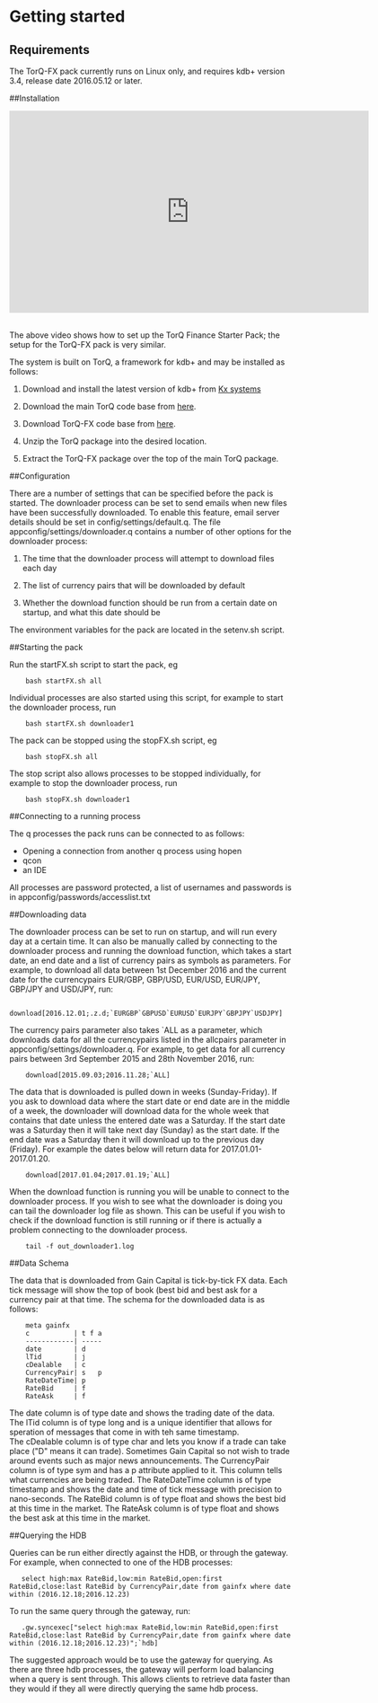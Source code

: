 Getting started
===============

Requirements
------------

The TorQ-FX pack currently runs on Linux only, and requires kdb+ version 3.4, release date 2016.05.12 or later.

##Installation

<div style="width:640px; height:360px; margin: 0 auto;">
<iframe src="https://player.vimeo.com/video/184552498" width="640" height="360" frameborder="0" webkitallowfullscreen mozallowfullscreen allowfullscreen></iframe>
</div>

</br>

The above video shows how to set up the TorQ Finance Starter Pack; the setup for the TorQ-FX pack is very similar.

The system is built on TorQ, a framework for kdb+ and may be installed as follows:

1.  Download and install the latest version of kdb+ from [Kx systems](http://kx.com) 

2.  Download the main TorQ code base from [here](https://github.com/AquaQAnalytics/TorQ.git).

3.  Download TorQ-FX code base from [here](https://github.com/AquaQAnalytics/TorQ-FX.git).

4.  Unzip the TorQ package into the desired location.

5.  Extract the TorQ-FX package over the top of the main TorQ
    package.

##Configuration

There are a number of settings that can be specified before the pack is started.
The downloader process can be set to send emails when new files have been successfully downloaded. To enable this feature, email server details should be set in config/settings/default.q.
The file appconfig/settings/downloader.q contains a number of other options for the downloader process:

1. The time that the downloader process will attempt to download files each day

2. The list of currency pairs that will be downloaded by default

3. Whether the download function should be run from a certain date on startup, and what this date should be

The environment variables for the pack are located in the setenv.sh script.

##Starting the pack

Run the startFX.sh script to start the pack, eg

        bash startFX.sh all

Individual processes are also started using this script, for example to start the downloader process, run

        bash startFX.sh downloader1

The pack can be stopped using the stopFX.sh script, eg

        bash stopFX.sh all

The stop script also allows processes to be stopped individually, for example to stop the downloader process, run

        bash stopFX.sh downloader1

##Connecting to a running process

The q processes the pack runs can be connected to as follows:

-   Opening a connection from another q process using hopen
-   qcon
-   an IDE

All processes are password protected, a list of usernames and passwords is in appconfig/passwords/accesslist.txt

##Downloading data

The downloader process can be set to run on startup, and will run every day at a certain time. It can also be manually called by connecting to the downloader process and running the download function, which takes a start date, an end date and a list of currency pairs as symbols as parameters.
For example, to download all data between 1st December 2016 and the current date for the currencypairs EUR/GBP, GBP/USD, EUR/USD, EUR/JPY, GBP/JPY and USD/JPY, run:

        download[2016.12.01;.z.d;`EURGBP`GBPUSD`EURUSD`EURJPY`GBPJPY`USDJPY]

The currency pairs parameter also takes `ALL as a parameter, which downloads data for all the currencypairs listed in the allcpairs parameter in appconfig/settings/downloader.q. For example, to get data for all currency pairs between 3rd September 2015 and 28th November 2016, run:

        download[2015.09.03;2016.11.28;`ALL]

The data that is downloaded is pulled down in weeks (Sunday-Friday).  If you ask to download data where the start date or end date are in the middle of a week, the downloader will download data for the whole week that contains that date unless the entered date was a Saturday. If the start date was a Saturday then it will take next day (Sunday) as the start date.  If the end date was a Saturday then it will download up to the previous day (Friday). 
For example the dates below will return data for 2017.01.01-2017.01.20.

        download[2017.01.04;2017.01.19;`ALL]

When the download function is running you will be unable to connect to the downloader process.  If you wish to see what the downloader is doing you can tail the downloader log file as shown.  This can be useful if you wish to check if the download function is still running or if there is actually a problem connecting to the downloader process.

        tail -f out_downloader1.log

##Data Schema

The data that is downloaded from Gain Capital is tick-by-tick FX data. Each tick message will show the top of book (best bid and best ask for a currency pair at that time.
The schema for the downloaded data is as follows:

        meta gainfx
        c           | t f a
        ------------| -----
        date        | d
        lTid        | j
        cDealable   | c
        CurrencyPair| s   p
        RateDateTime| p
        RateBid     | f
        RateAsk     | f

The date column is of type date and shows the trading date of the data.  
The lTid column is of type long and is a unique identifier that allows for speration of messages that come in with teh same timestamp.  
The cDealable column is of type char and lets you know if a trade can take place ("D" means it can trade). Sometimes Gain Capital so not wish to trade around events such as major news announcements.
The CurrencyPair column is of type sym and has a p attribute applied to it.  This column tells what currencies are being traded.
The RateDateTime column is of type timestamp and shows the date and time of tick message with precision to nano-seconds.
The RateBid column is of type float and shows the best bid at this time in the market.
The RateAsk column is of type float and shows the best ask at this time in the market.

##Querying the HDB

Queries can be run either directly against the HDB, or through the gateway. 
For example, when connected to one of the HDB processes:

       select high:max RateBid,low:min RateBid,open:first RateBid,close:last RateBid by CurrencyPair,date from gainfx where date within (2016.12.18;2016.12.23)

To run the same query through the gateway, run:

       .gw.syncexec["select high:max RateBid,low:min RateBid,open:first RateBid,close:last RateBid by CurrencyPair,date from gainfx where date within (2016.12.18;2016.12.23)";`hdb]

The suggested approach would be to use the gateway for querying.  As there are three hdb processes, the gateway will perform load balancing when a query is sent through. This allows clients to retrieve data faster than they would if they all were directly querying the same hdb process.

